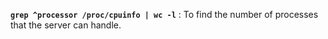 **`grep ^processor /proc/cpuinfo | wc -l`** : To find the number of processes that the server can handle.
